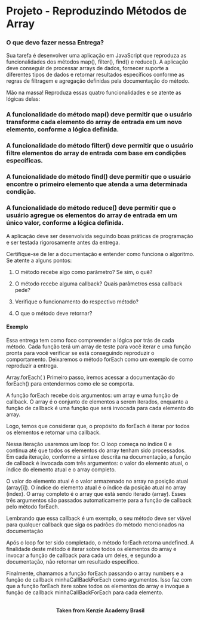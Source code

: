<h1>Projeto - Reproduzindo Métodos de Array</h1>

<h3>O que devo fazer nessa Entrega?</h3>
Sua tarefa é desenvolver uma aplicação em JavaScript que reproduza as funcionalidades dos métodos map(), filter(), find() e reduce(). A aplicação deve conseguir de processar arrays de dados, fornecer suporte a diferentes tipos de dados e retornar resultados específicos conforme as regras de filtragem e agregação definidas pela documentação do método.

Mão na massa!
Reproduza essas quatro funcionalidades e se atente as lógicas delas:

<h3>A funcionalidade do método map() deve permitir que o usuário transforme cada elemento do array de entrada em um novo elemento, conforme a lógica definida.</h3>

<h3>A funcionalidade do método filter() deve permitir que o usuário filtre elementos do array de entrada com base em condições específicas.</h3>

<h3>A funcionalidade do método find() deve permitir que o usuário encontre o primeiro elemento que atenda a uma determinada condição.</h3>

<h3>A funcionalidade do método reduce() deve permitir que o usuário agregue os elementos do array de entrada em um único valor, conforme a lógica definida.</h3>

A aplicação deve ser desenvolvida seguindo boas práticas de programação e ser testada rigorosamente antes da entrega.

Certifique-se de ler a documentação e entender como funciona o algoritmo. Se atente a alguns pontos:

1. O método recebe algo como parâmetro? Se sim, o quê?

2. O método recebe alguma callback? Quais parâmetros essa callback pede?

3. Verifique o funcionamento do respectivo método?

4. O que o método deve retornar?

<h4>Exemplo</h4>
Essa entrega tem como foco compreender a lógica por trás de cada método. Cada função terá um array de teste para você iterar e uma função pronta para você verificar se está conseguindo reproduzir o comportamento. Deixaremos o método forEach como um exemplo de como reproduzir a entrega.

Array.forEach( )
Primeiro passo, iremos acessar a documentação do forEach() para entendermos como ele se comporta.

A função forEach recebe dois argumentos: um array e uma função de callback. O array é o conjunto de elementos a serem iterados, enquanto a função de callback é uma função que será invocada para cada elemento do array.

Logo, temos que considerar que, o propósito do forEach é iterar por todos os elementos e retornar uma callback.

Nessa iteração usaremos um loop for. O loop começa no índice 0 e continua até que todos os elementos do array tenham sido processados. Em cada iteração, conforme a sintaxe descrita na documentação, a função de callback é invocada com três argumentos: o valor do elemento atual, o índice do elemento atual e o array completo.

O valor do elemento atual é o valor armazenado no array na posição atual (array[i]). O índice do elemento atual é o índice da posição atual no array (index). O array completo é o array que está sendo iterado (array). Esses três argumentos são passados automaticamente para a função de callback pelo método forEach.

Lembrando que essa callback é um exemplo, o seu método deve ser viável para qualquer callback que siga os padrões do método mencionados na documentação

Após o loop for ter sido completado, o método forEach retorna undefined. A finalidade deste método é iterar sobre todos os elementos do array e invocar a função de callback para cada um deles, e segundo a documentação, não retornar um resultado específico.

Finalmente, chamamos a função forEach passando o array numbers e a função de callback minhaCallBackForEach como argumentos. Isso faz com que a função forEach itere sobre todos os elementos do array e invoque a função de callback minhaCallBackForEach para cada elemento.
<br>
<br>

<p align="center"><b>Taken from Kenzie Academy Brasil</b></p>
